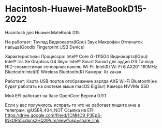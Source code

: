 # Hacintosh-Huawei-MateBookD15-2022
Hacintosh для Huawei MateBook D15

Не работает:
Тачпад
Видиокарта(IGpu)
Звук
Микрофон
Отпечаток пальца(Goodix Fingerprint USB Device)

Характеристики: 
Процессро: Intel® Core i3-1115G4
Видиокарта(IGpu): Intel® Iris Xe Graphics G4
Звук: Intel® Smart Sound для аудио I2S
Тачпад: HID-совместимая сенсорная панель
Wi-Fi: Intel(R) Wi-Fi 6 AX201 160MHz
Bluetooth:Intel(R) Wireless Bluetooth(R)
Камера: Хз какая


Работает:
Карта USB портов
отображение заряда АКБ
Wi-Fi
Bluetooth(не будет работать на системе выше macOS BigSur)
Камера
NVVMe SSD

Мой EFI работает на базе OpenCore Версии 0.9.1

Если у вас получилось испрать то что не работает пишите мне в телеграм: @USER_404_NOT
Ссылка на EFI: https://drive.google.com/file/d/1CMHD9_P3EpS-INkORh5cdonszHQ2lPum/view?usp=share_link
